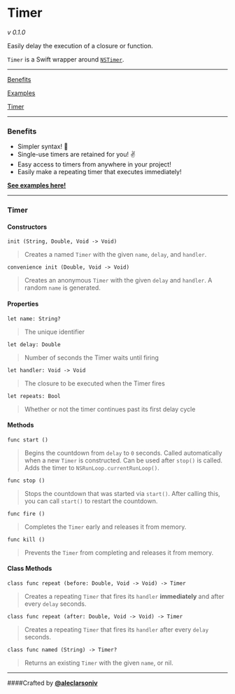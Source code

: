 # Timer

*v 0.1.0*

Easily delay the execution of a closure or function. 

`Timer` is a Swift wrapper around [`NSTimer`](https://developer.apple.com/library/mac/documentation/cocoa/Reference/Foundation/Classes/NSTimer_Class/Reference/NSTimer.html).

---

[Benefits]()

[Examples]()

[Timer]()

---

### Benefits

- Simpler syntax! :poop:
- Single-use timers are retained for you! :v:
- Easy access to timers from anywhere in your project!
- Easily make a repeating timer that executes immediately!

[**See examples here!**]()

---

### Timer

#### Constructors

`init (String, Double, Void -> Void)`

> Creates a named `Timer` with the given `name`, `delay`, and `handler`.

`convenience init (Double, Void -> Void)`

> Creates an anonymous `Timer` with the given `delay` and `handler`. A random `name` is generated.

#### Properties

`let name: String?` 

> The unique identifier

`let delay: Double` 

> Number of seconds the Timer waits until firing

`let handler: Void -> Void` 

> The closure to be executed when the Timer fires

`let repeats: Bool` 

> Whether or not the timer continues past its first delay cycle

#### Methods

`func start ()`

> Begins the countdown from `delay` to `0` seconds. Called automatically when a new `Timer` is constructed. Can be used after `stop()` is called. Adds the timer to `NSRunLoop.currentRunLoop()`.

`func stop ()`

> Stops the countdown that was started via `start()`. After calling this, you can call `start()` to restart the countdown.

`func fire ()`

> Completes the `Timer` early and releases it from memory.

`func kill ()`

> Prevents the `Timer` from completing and releases it from memory.

#### Class Methods

`class func repeat (before: Double, Void -> Void) -> Timer`

> Creates a repeating `Timer` that fires its `handler` **immediately** and after every `delay` seconds.

`class func repeat (after: Double, Void -> Void) -> Timer`

> Creates a repeating `Timer` that fires its `handler` after every `delay` seconds.

`class func named (String) -> Timer?`

> Returns an existing `Timer` with the given `name`, or nil.

---

####Crafted by [**@aleclarsoniv**](https://twitter.com/aleclarsoniv)
